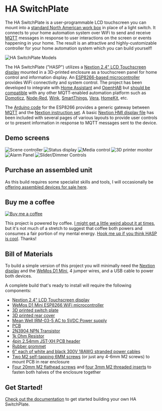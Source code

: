 # HA SwitchPlate

The HA SwitchPlate is a user-programmable LCD touchscreen you can mount into a [standard North American work box](https://www.nema.org/Standards/ComplimentaryDocuments/NEMA%20WD%206%20-%20Dimensions%20for%20Wiring%20Devices%20-%20Excerpt.pdf) in place of a light switch.  It connects to your home automation system over WiFi to send and receive [MQTT](https://en.wikipedia.org/wiki/MQTT) messages in response to user interactions on the screen or events happening in your home.  The result is an attractive and highly-customizable controller for your home automation system which you can build yourself!

![HA SwitchPlate Models](https://github.com/aderusha/HASwitchPlate/blob/master/Documentation/Images/HASwitchPlate_Three_Model_Variations.png?raw=true)

The HA SwitchPlate ("HASP") utilizes a [Nextion 2.4" LCD Touchscreen display](https://amzn.to/2TRTEU2) mounted in a 3D-printed enclosure as a touchscreen panel for home control and information display.  An [ESP8266-based microcontroller](https://amzn.to/2UZlga4) provides WiFi connectivity and system control.  The project has been developed to integrate with [Home Assistant](https://home-assistant.io/) and [OpenHAB](https://www.openhab.org/) but [should be compatible](Documentation/06_MQTT_Control.md) with any other MQTT-enabled automation platform such as [Domoticz](https://www.domoticz.com/wiki/MQTT), [Node-Red](http://noderedguide.com/tag/mqtt/), [Wink](https://github.com/danielolson13/wink-mqtt), [SmartThings](https://github.com/stjohnjohnson/smartthings-mqtt-bridge), [Vera](https://github.com/jonferreira/vera-mqtt), [HomeKit](https://www.npmjs.com/package/homekit2mqtt), etc.

The [Arduino code](Arduino_Sketch) for the ESP8266 provides a generic gateway between [MQTT](https://en.wikipedia.org/wiki/MQTT) and the [Nextion instruction set](https://www.itead.cc/wiki/Nextion_Instruction_Set).  A basic [Nextion HMI display file](Nextion_HMI) has been included with several pages of various layouts to provide user controls or to present information in response to MQTT messages sent to the device.

## Demo screens

![Scene controller](https://github.com/aderusha/HASwitchPlate/blob/master/Documentation/Images/HASwitchPlate_Demo_SceneController.png?raw=true) ![Status display](https://github.com/aderusha/HASwitchPlate/blob/master/Documentation/Images/HASwitchPlate_Demo_Status.png?raw=true) ![Media control](https://github.com/aderusha/HASwitchPlate/blob/master/Documentation/Images/HASwitchPlate_Demo_Media.png?raw=true) ![3D printer monitor](https://github.com/aderusha/HASwitchPlate/blob/master/Documentation/Images/HASwitchPlate_Demo_PrintStatus.png?raw=true) ![Alarm Panel](https://github.com/aderusha/HASwitchPlate/blob/master/Documentation/Images/HASwitchPlate_Demo_AlarmPanel.png?raw=true) ![Slider/Dimmer Controls](https://github.com/aderusha/HASwitchPlate/blob/master/Documentation/Images/HASwitchPlate_Demo_Dimmers.png?raw=true)

## Purchase an assembled unit

As this build requires some specialist skills and tools, I will occasionally be [offering assembled devices for sale here](https://www.tindie.com/products/luma/ha-switchplate-hasp-single-wide-assembled/).

## Buy me a coffee

[![Buy me a coffee](https://www.buymeacoffee.com/assets/img/custom_images/orange_img.png)](https://www.buymeacoffee.com/gW5rPpsKR)

This project is powered by coffee.  [I might get a little weird about it at times](https://github.com/aderusha/RoastLearner), but it's not much of a stretch to suggest that coffee both powers and consumes a fair portion of my mental energy.  [Hook me up if you think HASP is cool](https://www.buymeacoffee.com/gW5rPpsKR).  Thanks!

## Bill of Materials

To build a simple version of this project you will minimally need the [Nextion display](https://amzn.to/2DIpahB) and the [WeMos D1 Mini](https://amzn.to/2Gc92Xs), 4 jumper wires, and a USB cable to power both devices.

A complete build that's ready to install will require the following components:

* [Nextion 2.4" LCD Touchscreen display](https://amzn.to/2TRTEU2)
* [WeMos D1 Mini ESP8266 WiFi microcontroller](https://amzn.to/2UZlga4)
* [3D printed switch plate](3D_Printable_Models/HASwitchPlate_front_single.stl)
* [3D printed rear cover](3D_Printable_Models/HASwitchPlate_rear_nolcdmod.stl)
* [Mean Well IRM-03-5 AC to 5VDC Power supply](https://amzn.to/2UUWGa8)
* [PCB](PCB/)
* [2N3904 NPN Transistor](https://amzn.to/2TRuwwD)
* [1k Ohm Resistor](https://amzn.to/2Ec3kTZ)
* [4pin 2.54mm JST-XH PCB header](https://amzn.to/2Eaywmt)
* [Rubber grommet](https://amzn.to/2N6Etny)
* [6" each of white and black 300V 18AWG stranded power cables](https://amzn.to/2EcMmoA)
* [Two M2 self-tapping 6MM screws](https://amzn.to/2V0djBg) (or just any 4-6mm M2 screws) to mount PCB in rear enclosure
* [Four 20mm M2 flathead screws](https://amzn.to/2TQvd9N) and [four 3mm M2 threaded inserts](https://amzn.to/2N511Fh) to fasten both halves of the enclosure together

## Get Started!

[Check out the documentation](Documentation/) to get started building your own HA SwitchPlate.